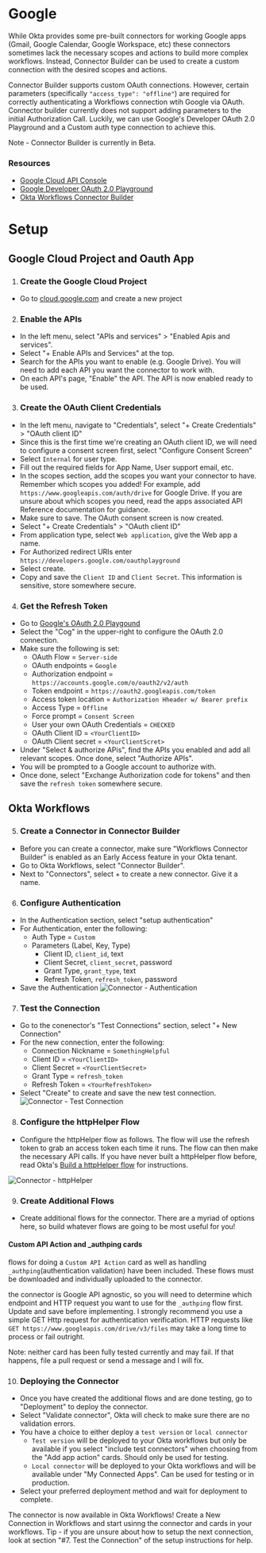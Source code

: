 # Google
While Okta provides some pre-built connectors for working Google apps (Gmail, Google Calendar, Google Workspace, etc) these connectors sometimes lack the necessary scopes and actions to build more complex workflows. Instead, Connector Builder can be used to create a custom connection with the desired scopes and actions.

Connector Builder supports custom OAuth connections. However, certain parameters (specifically `"access_type": "offline"`) are required for correctly authenticating a Workflows connection wtih Google via OAuth. Connector builder currently does not support adding parameters to the initial Authorization Call. Luckily, we can use Google's Developer OAuth 2.0 Playground and a Custom auth type connection to achieve this.


Note - Connector Builder is currently in Beta. 

### Resources
* [Google Cloud API Console](https://console.cloud.google.com/apis/dashboard)
* [Google Developer OAuth 2.0 Playground](https://developers.google.com/oauthplayground/)
* [Okta Workflows Connector Builder](https://help.okta.com/wf/en-us/Content/Topics/Workflows/connector-builder/connector-builder.htm)

# Setup

## Google Cloud Project and Oauth App

1. ### Create the Google Cloud Project
* Go to [cloud.google.com](https://console.cloud.google.com/) and create a new project 

2. ### Enable the APIs
* In the left menu, select "APIs and services" > "Enabled Apis and services". 
* Select "+ Enable APIs and Services" at the top.
* Search for the APIs you want to enable (e.g. Google Drive). You will need to add each API you want the connector to work with.
* On each API's page, "Enable" the API. The API is now enabled ready to be used.

3. ### Create the OAuth Client Credentials
* In the left menu, navigate to "Credentials", select "+ Create Credentials" > "OAuth client ID"
* Since this is the first time we're creating an OAuth client ID, we will need to configure a consent screen first, select "Configure Consent Screen"
* Select `Internal` for user type.
* Fill out the required fields for App Name, User support email, etc.
* In the scopes section, add the scopes you want your connector to have. Remember which scopes you added! For example, add `https://www.googleapis.com/auth/drive` for Google Drive.  If you are unsure about which scopes you need, read the apps associated API Reference documentation for guidance. 
* Make sure to save. The OAuth consent screen is now created.
* Select "+ Create Credentials" >  "OAuth client ID"
* From application type, select `Web application`, give the Web app a name.
* For Authorized redirect URIs enter `https://developers.google.com/oauthplayground`
* Select create.
* Copy and save the `Client ID` and `Client Secret`. This information is sensitive, store somewhere secure.

4. ### Get the Refresh Token
* Go to [Google's OAuth 2.0 Playgound](https://developers.google.com/oauthplayground/)
* Select the "Cog" in the upper-right to configure the OAuth 2.0 connection.
* Make sure the following is set:
    * OAuth Flow = `Server-side`
    * OAuth endpoints = `Google`
    * Authorization endpoint = `https://accounts.google.com/o/oauth2/v2/auth`
    * Token endpoint = `https://oauth2.googleapis.com/token`
    * Access token location = `Authorization Hheader w/ Bearer prefix`
    * Access Type = `Offline`
    * Force prompt = `Consent Screen`
    * User your own OAuth Credentials = `CHECKED`
    * OAuth Client ID = `<YourClientID>`
    * OAuth Client secret = `<YourClientScret>`
* Under "Select & authorize APis", find the APIs you enabled and add all relevant scopes. Once done, select "Authorize APIs".
* You will be prompted to a Google account to authorize with.
* Once done, select "Exchange Authorization code for tokens" and then save the `refresh token` somewhere secure.

## Okta Workflows

5. ### Create a Connector in Connector Builder
* Before you can create a connector, make sure "Workflows Connector Builder" is enabled as an Early Access feature in your Okta tenant.
* Go to Okta Workflows, select "Connector Builder".
* Next to "Connectors", select + to create a new connector. Give it a name.

6. ### Configure Authentication
* In the Authentication section, select "setup authentication"
* For Authentication, enter the following:
    * Auth Type = `Custom`
    * Parameters (Label, Key, Type)
        * Client ID, `client_id`, text
        * Client Secret, `client_secret`, password
        * Grant Type, `grant_type`, text
        * Refresh Token, `refresh_token`, password
* Save the Authentication
![Connector - Authentication](/Connectors/Google/Connector%20-%20Authentication.png)

7. ### Test the Connection
* Go to the conenector's "Test Connections" section, select "+ New Connection"
* For the new connection, enter the following:
    * Connection Nickname = `SomethingHelpful`
    * Client ID = `<YourClientID>`
    * Client Secret = `<YourClientSecret>`
    * Grant Type = `refresh_token`
    * Refresh Token = `<YourRefreshToken>`
* Select "Create" to create and save the new test connection.
![Connector - Test Connection](/Connectors/Google/Connector%20-%20Test%20Connection.png)

8. ### Configure the httpHelper Flow
* Configure the httpHelper flow as follows. The flow will use the refresh token to grab an access token each time it runs. The flow can then make the necessary API calls. If you have never built a httpHelper flow before, read Okta's [Build a httpHelper flow](https://help.okta.com/wf/en-us/Content/Topics/Workflows/connector-builder/capia-httphelper.htm) for instructions.

![Connector - httpHelper](/Connectors/Google/Connector%20-%20httpHelper.png)

9. ### Create Additional Flows
* Create additional flows for the connector. There are a myriad of options here, so build whatever flows are going to be most useful for you!

#### Custom API Action and _authping cards
flows for doing a `Custom API Action` card as well as handling `_authping`(authentication validation) have been included. These flows must be downloaded and individually uploaded to the connector.

the  connector is Google API agnostic, so you will need to determine which endpoint and HTTP request you want to use for the `_authping` flow first. Update and save before implementing. I strongly recommend you use a simple GET Http request for authentication verification. HTTP requests like `GET https://www.googleapis.com/drive/v3/files` may take a long time to process or fail outright.


Note: neither card has been fully tested currently and may fail. If that happens, file a pull request or send a message and I will fix. 

10. ### Deploying the Connector
* Once you have created the additional flows and are done testing, go to "Deployment" to deploy the connector.
* Select "Validate connector", Okta will check to make sure there are no validation errors.
* You have a choice to either deploy a `test version` or `local connector`
    * `Test version` will be deployed to your Okta workflows but only be available if you select "include test connectors" when choosing from the "Add app action" cards. Should only be used for testing.
    * `Local connector` will be deployed to your Okta workflows and will be available under "My Connected Apps". Can be used for testing or in production.
* Select your preferred deployment method and wait for deployment to complete.

The connector is now available in Okta Workflows! Create a New Connection in Workflows and start usinng the connector and cards in your workflows.
Tip - if you are unsure about how to setup the next connection, look at section "#7. Test the Connection" of the setup instructions for help.
